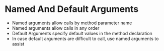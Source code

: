 # Named And Default Arguments

- Named arguments allow calls by method parameter name
- Named arguments allow calls in any order
- Default Arguments specify default values in the method declaration
- In case default arguments are difficult to call, use named arguments to assist

